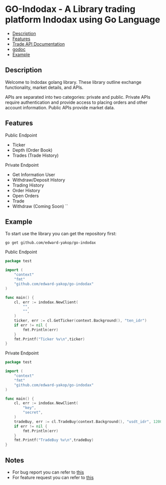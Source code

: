 # GO-Indodax - A Library trading platform Indodax using Go Language
- [Description](#description)
- [Features](#features)
- [Trade API Documentation](https://indodax.com/downloads/BITCOINCOID-API-DOCUMENTATION.pdf)
- [godoc](https://godoc.org/github.com/edward-yakop/go-indodax)
- [Example](#example)

## Description
Welcome to Indodax golang library. These library outline exchange functionality, market details, and APIs.

APIs are separated into two categories: private and public. Private APIs require authentication and provide access to placing orders and other account information. Public APIs provide market data.

## Features

Public Endpoint
- Ticker
- Depth (Order Book)
- Trades (Trade History)

Private Endpoint
- Get Information User
- Withdraw/Deposit History
- Trading History
- Order History
- Open Orders
- Trade
- Withdraw (Coming Soon)
``
## Example
To start use the library you can get the repository first:

`go get github.com/edward-yakop/go-indodax`

Public Endpoint 
``` go
package test

import (
	"context"
    "fmt"
    "github.com/edward-yakop/go-indodax"
)

func main() {
    cl, err := indodax.NewClient(
		"",
		"",
	)
	ticker, err := cl.GetTicker(context.Background(), "ten_idr")
	if err != nil {
		fmt.Println(err)
	}
    fmt.Printf("Ticker %v\n",ticker)
}
```

Private Endpoint 
```go
package test

import (
    "context"
    "fmt"
    "github.com/edward-yakop/go-indodax"
)

func main() {
    cl, err := indodax.NewClient(
		"key", 
		"secret", 
	)
	tradeBuy, err := cl.TradeBuy(context.Background(), "usdt_idr", 12000, 50000)
	if err != nil {
		fmt.Println(err)
	}
    fmt.Printf("TradeBuy %v\n",tradeBuy)
}
```
## Notes
- For bug report you can refer to [this](https://github.com/edward-yakop/go-indodax/blob/master/.github/ISSUE_TEMPLATE/bug_report.md)
- For feature request you can refer to [this](https://github.com/edward-yakop/go-indodax/blob/master/.github/ISSUE_TEMPLATE/feature_request.md)

